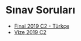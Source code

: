# Sınav Soruları

<!--Index-->

- [Final 2019 C2 - Türkçe](./Final%202019%20C2%20-%20T%C3%BCrk%C3%A7e.pdf)
- [Vize 2019 C2](./Vize%202019%20C2.pdf)

<!--Index-->
